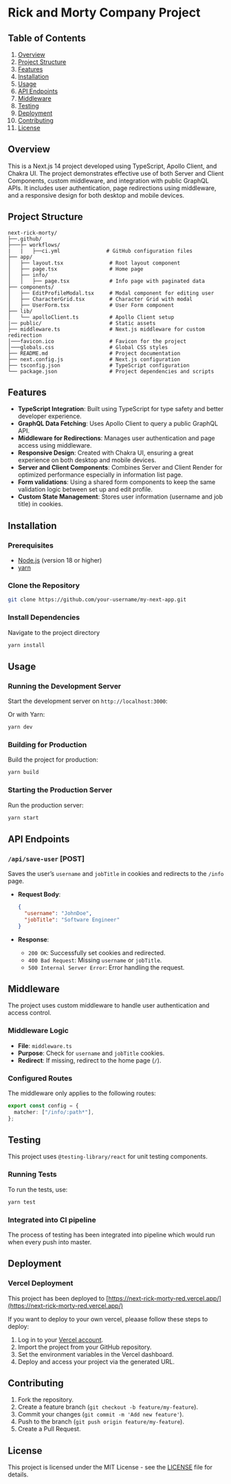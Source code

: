 # Rick and Morty Company Project

## Table of Contents

1. [Overview](#overview)
2. [Project Structure](#project-structure)
3. [Features](#features)
4. [Installation](#installation)
5. [Usage](#usage)
6. [API Endpoints](#api-endpoints)
7. [Middleware](#middleware)
8. [Testing](#testing)
9. [Deployment](#deployment)
10. [Contributing](#contributing)
11. [License](#license)

## Overview

This is a Next.js 14 project developed using TypeScript, Apollo Client, and Chakra UI. The project demonstrates effective use of both Server and Client Components, custom middleware, and integration with public GraphQL APIs. It includes user authentication, page redirections using middleware, and a responsive design for both desktop and mobile devices.

## Project Structure

```plaintext
next-rick-morty/
├──.github/
├───├─ workflows/
|   |   ├──ci.yml               # GitHub configuration files
├── app/
│   ├── layout.tsx               # Root layout component
│   ├── page.tsx                 # Home page
│   ├── info/
│   │   ├── page.tsx             # Info page with paginated data
├── components/
│   ├── EditProfileModal.tsx     # Modal component for editing user
│   ├── CharacterGrid.tsx        # Character Grid with modal
│   ├── UserForm.tsx             # User Form component
├── lib/
│   └── apolloClient.ts          # Apollo Client setup
|── public/                      # Static assets
├── middleware.ts                # Next.js middleware for custom redirection
│───favicon.ico                  # Favicon for the project
│───globals.css                  # Global CSS styles
├── README.md                    # Project documentation
├── next.config.js               # Next.js configuration
├── tsconfig.json                # TypeScript configuration
└── package.json                 # Project dependencies and scripts
```

## Features

- **TypeScript Integration**: Built using TypeScript for type safety and better developer experience.
- **GraphQL Data Fetching**: Uses Apollo Client to query a public GraphQL API.
- **Middleware for Redirections**: Manages user authentication and page access using middleware.
- **Responsive Design**: Created with Chakra UI, ensuring a great experience on both desktop and mobile devices.
- **Server and Client Components**: Combines Server and Client Render for optimized performance especially in information list page.
- **Form validations**: Using a shared form components to keep the same validation logic between set up and edit profile.
- **Custom State Management**: Stores user information (username and job title) in cookies.

## Installation

### Prerequisites

- [Node.js](https://nodejs.org/) (version 18 or higher)
- [yarn](https://yarnpkg.com/)

### Clone the Repository

```bash
git clone https://github.com/your-username/my-next-app.git
```

### Install Dependencies

Navigate to the project directory

```bash
yarn install
```

## Usage

### Running the Development Server

Start the development server on `http://localhost:3000`:

Or with Yarn:

```bash
yarn dev
```

### Building for Production

Build the project for production:

```bash
yarn build
```

### Starting the Production Server

Run the production server:

```bash
yarn start
```

## API Endpoints

### `/api/save-user` [POST]

Saves the user’s `username` and `jobTitle` in cookies and redirects to the `/info` page.

- **Request Body**:

  ```json
  {
    "username": "JohnDoe",
    "jobTitle": "Software Engineer"
  }
  ```

- **Response**:
  - `200 OK`: Successfully set cookies and redirected.
  - `400 Bad Request`: Missing `username` or `jobTitle`.
  - `500 Internal Server Error`: Error handling the request.

## Middleware

The project uses custom middleware to handle user authentication and access control.

### Middleware Logic

- **File**: `middleware.ts`
- **Purpose**: Check for `username` and `jobTitle` cookies.
- **Redirect**: If missing, redirect to the home page (`/`).

### Configured Routes

The middleware only applies to the following routes:

```typescript
export const config = {
  matcher: ["/info/:path*"],
};
```

## Testing

This project uses `@testing-library/react` for unit testing components.

### Running Tests

To run the tests, use:

```bash
yarn test
```

### Integrated into CI pipeline

The process of testing has been integrated into pipeline which would run when every push into master.

## Deployment

### Vercel Deployment

This project has been deployed to [https://next-rick-morty-red.vercel.app/](https://next-rick-morty-red.vercel.app/)

If you want to deploy to your own vercel, pleaase follow these steps to deploy:

1. Log in to your [Vercel account](https://vercel.com/).
2. Import the project from your GitHub repository.
3. Set the environment variables in the Vercel dashboard.
4. Deploy and access your project via the generated URL.

## Contributing

1. Fork the repository.
2. Create a feature branch (`git checkout -b feature/my-feature`).
3. Commit your changes (`git commit -m 'Add new feature'`).
4. Push to the branch (`git push origin feature/my-feature`).
5. Create a Pull Request.

## License

This project is licensed under the MIT License - see the [LICENSE](LICENSE) file for details.

